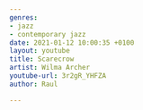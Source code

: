 ```yaml
---
genres:
- jazz
- contemporary jazz
date: 2021-01-12 10:00:35 +0100
layout: youtube
title: Scarecrow
artist: Wilma Archer
youtube-url: 3r2gR_YHFZA
author: Raul

---
```

